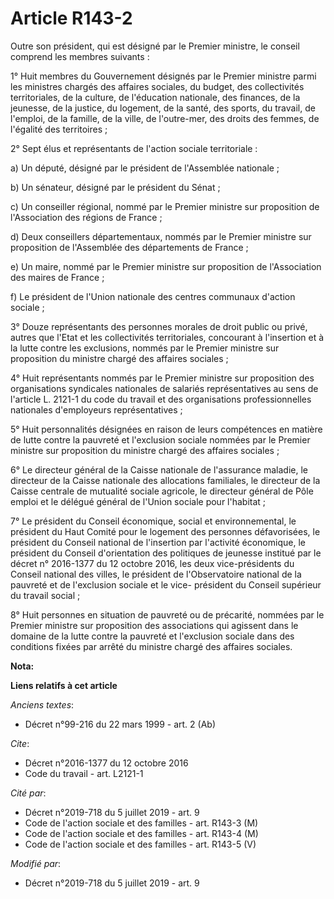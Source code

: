 # Article R143-2

Outre son président, qui est désigné par le Premier ministre, le conseil comprend les membres suivants :

1° Huit membres du Gouvernement désignés par le Premier ministre parmi les ministres chargés des affaires sociales, du
budget, des collectivités territoriales, de la culture, de l'éducation nationale, des finances, de la jeunesse, de la
justice, du logement, de la santé, des sports, du travail, de l'emploi, de la famille, de la ville, de l'outre-mer, des
droits des femmes, de l'égalité des territoires ;

2° Sept élus et représentants de l'action sociale territoriale :

a) Un député, désigné par le président de l'Assemblée nationale ;

b) Un sénateur, désigné par le président du Sénat ;

c) Un conseiller régional, nommé par le Premier ministre sur proposition de l'Association des régions de France ;

d) Deux conseillers départementaux, nommés par le Premier ministre sur proposition de l'Assemblée des départements de
France ;

e) Un maire, nommé par le Premier ministre sur proposition de l'Association des maires de France ;

f) Le président de l'Union nationale des centres communaux d'action sociale ;

3° Douze représentants des personnes morales de droit public ou privé, autres que l'Etat et les collectivités territoriales,
concourant à l'insertion et à la lutte contre les exclusions, nommés par le Premier ministre sur proposition du ministre
chargé des affaires sociales ;

4° Huit représentants nommés par le Premier ministre sur proposition des organisations syndicales nationales de salariés
représentatives au sens de l'article L. 2121-1 du code du travail et des organisations professionnelles nationales
d'employeurs représentatives ;

5° Huit personnalités désignées en raison de leurs compétences en matière de lutte contre la pauvreté et l'exclusion sociale
nommées par le Premier ministre sur proposition du ministre chargé des affaires sociales ;

6° Le directeur général de la Caisse nationale de l'assurance maladie, le directeur de la Caisse nationale des allocations
familiales, le directeur de la Caisse centrale de mutualité sociale agricole, le directeur général de Pôle emploi et le
délégué général de l'Union sociale pour l'habitat ;

7° Le président du Conseil économique, social et environnemental, le président du Haut Comité pour le logement des personnes
défavorisées, le président du Conseil national de l'insertion par l'activité économique, le président du Conseil
d'orientation des politiques de jeunesse institué par le décret n° 2016-1377 du 12 octobre 2016, les deux vice-présidents du
Conseil national des villes, le président de l'Observatoire national de la pauvreté et de l'exclusion sociale et le vice-
président du Conseil supérieur du travail social ;

8° Huit personnes en situation de pauvreté ou de précarité, nommées par le Premier ministre sur proposition des associations
qui agissent dans le domaine de la lutte contre la pauvreté et l'exclusion sociale dans des conditions fixées par arrêté du
ministre chargé des affaires sociales.

**Nota:**



**Liens relatifs à cet article**

_Anciens textes_:

  - Décret n°99-216 du 22 mars 1999 - art. 2 (Ab)

_Cite_:

  - Décret n°2016-1377 du 12 octobre 2016
  - Code du travail - art. L2121-1

_Cité par_:

  - Décret n°2019-718 du 5 juillet 2019 - art. 9
  - Code de l'action sociale et des familles - art. R143-3 (M)
  - Code de l'action sociale et des familles - art. R143-4 (M)
  - Code de l'action sociale et des familles - art. R143-5 (V)

_Modifié par_:

  - Décret n°2019-718 du 5 juillet 2019 - art. 9

